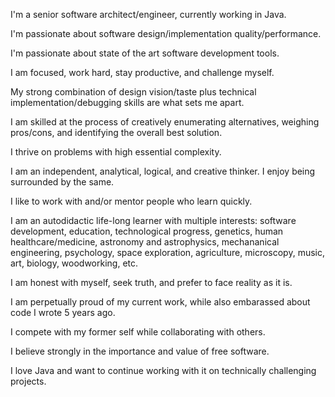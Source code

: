 
<p>I'm a senior software architect/engineer, currently working in Java.</p>

<p>I'm passionate about software design/implementation quality/performance.</p>
   
<p>I'm passionate about state of the art software development tools.</p>
   
<p>I am focused, work hard, stay productive, and challenge myself.</p>
   
<p>My strong combination of design vision/taste plus technical implementation/debugging skills are what sets me apart.</p>
   
<p>I am skilled at the process of creatively enumerating alternatives, weighing pros/cons, and identifying the overall best solution.</p>
   
<p>I thrive on problems with high essential complexity.</p>
   
<p>I am an independent, analytical, logical, and creative thinker. I enjoy being surrounded by the same.</p>
   
<p>I like to work with and/or mentor people who learn quickly.</p>
   
<p>I am an autodidactic life-long learner with multiple interests:
   software development, education, technological progress, genetics, human healthcare/medicine,
    astronomy and astrophysics, mechananical engineering, psychology, space exploration, agriculture,
    microscopy, music, art, biology, woodworking, etc.</p>
    
<p>I am honest with myself, seek truth, and prefer to face reality as it is.</p>
   
<p>I am perpetually proud of my current work, while also embarassed about code I wrote 5 years ago.</p>
   
<p>I compete with my former self while collaborating with others.</p>
   
<p>I believe strongly in the importance and value of free software.</p>
   
<p>I love Java and want to continue working with it on technically challenging projects.</p>

